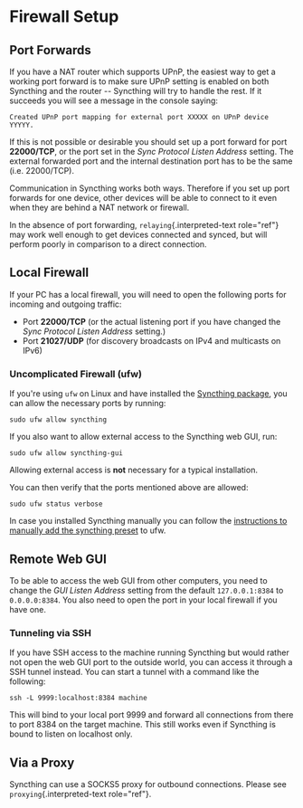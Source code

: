 Firewall Setup
==============

Port Forwards
-------------

If you have a NAT router which supports UPnP, the easiest way to get a
working port forward is to make sure UPnP setting is enabled on both
Syncthing and the router -- Syncthing will try to handle the rest. If it
succeeds you will see a message in the console saying:

    Created UPnP port mapping for external port XXXXX on UPnP device YYYYY.

If this is not possible or desirable you should set up a port forward
for port **22000/TCP**, or the port set in the *Sync Protocol Listen
Address* setting. The external forwarded port and the internal
destination port has to be the same (i.e. 22000/TCP).

Communication in Syncthing works both ways. Therefore if you set up port
forwards for one device, other devices will be able to connect to it
even when they are behind a NAT network or firewall.

In the absence of port forwarding, `relaying`{.interpreted-text
role="ref"} may work well enough to get devices connected and synced,
but will perform poorly in comparison to a direct connection.

Local Firewall
--------------

If your PC has a local firewall, you will need to open the following
ports for incoming and outgoing traffic:

-   Port **22000/TCP** (or the actual listening port if you have changed
    the *Sync Protocol Listen Address* setting.)
-   Port **21027/UDP** (for discovery broadcasts on IPv4 and multicasts
    on IPv6)

### Uncomplicated Firewall (ufw)

If you\'re using `ufw` on Linux and have installed the [Syncthing
package](https://apt.syncthing.net/), you can allow the necessary ports
by running:

    sudo ufw allow syncthing

If you also want to allow external access to the Syncthing web GUI, run:

    sudo ufw allow syncthing-gui

Allowing external access is **not** necessary for a typical
installation.

You can then verify that the ports mentioned above are allowed:

    sudo ufw status verbose

In case you installed Syncthing manually you can follow the
[instructions to manually add the syncthing
preset](https://github.com/syncthing/syncthing/tree/master/etc/firewall-ufw)
to ufw.

Remote Web GUI
--------------

To be able to access the web GUI from other computers, you need to
change the *GUI Listen Address* setting from the default
`127.0.0.1:8384` to `0.0.0.0:8384`. You also need to open the port in
your local firewall if you have one.

### Tunneling via SSH

If you have SSH access to the machine running Syncthing but would rather
not open the web GUI port to the outside world, you can access it
through a SSH tunnel instead. You can start a tunnel with a command like
the following:

    ssh -L 9999:localhost:8384 machine

This will bind to your local port 9999 and forward all connections from
there to port 8384 on the target machine. This still works even if
Syncthing is bound to listen on localhost only.

Via a Proxy
-----------

Syncthing can use a SOCKS5 proxy for outbound connections. Please see
`proxying`{.interpreted-text role="ref"}.
